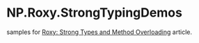 # NP.Roxy.StrongTypingDemos
samples for [Roxy: Strong Types and Method Overloading](https://www.codeproject.com/Articles/1231973/Roxy-Strong-Types-and-Method-Overloading) article. 

